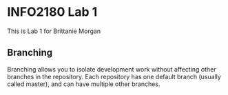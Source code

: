 # INFO2180 Lab 1
This is Lab 1 for Brittanie Morgan
## Branching
Branching allows you to isolate development work without 
affecting other branches in the repository. Each repository 
has one default branch (usually called master), and can have 
multiple other branches.